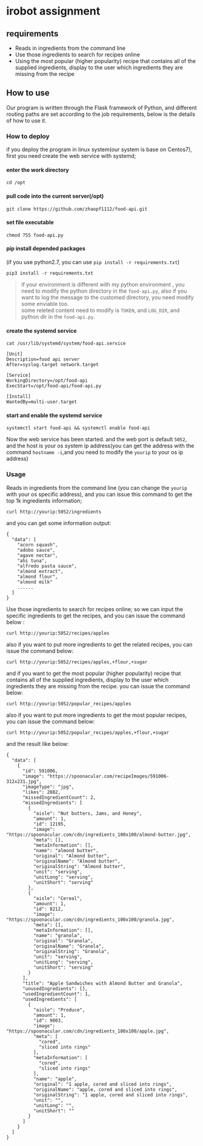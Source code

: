 # irobot assignment
## requirements
- Reads in ingredients from the command line 
- Use those ingredients to search for recipes online 
- Using the most popular (higher popularity) recipe that contains all of the supplied ingredients, display to the user which ingredients they are missing from the recipe

## How to use 
Our program is written through the Flask framework of Python, and different routing paths are set according to the job requirements, below is the details of how to use it.

### How to deploy
if you deploy the program in linux system(our system is base on Centos7), first you need create the web service with systemd;
#### enter the work directory
```
cd /opt
```
#### pull code into the current server(/opt)
```
git clone https://github.com/zhaopf1112/food-api.git
```
#### set file executable
```
chmod 755 food-api.py
```
#### pip install depended packages
(if you use python2.7, you can use `pip install -r requirements.txt`)
```
pip3 install -r requirements.txt
```

> if your environment is different with my python environment , you need to modify the python directory in the `food-api.py`, also if you want to log the message to the customed directory, you need modify some enviable too.\
> some releted content need to modify is `TOKEN`, and `LOG_DIR`, and python dir in the `food-api.py`.

#### create the systemd service
```
cat /usr/lib/systemd/system/food-api.service

[Unit]
Description=food api server
After=syslog.target network.target

[Service]
WorkingDirectory=/opt/food-api
ExecStart=/opt/food-api/food-api.py

[Install]
WantedBy=multi-user.target
```
#### start and enable the systemd service
```
systemctl start food-api && systemctl enable food-api
```
Now the web service has been started. and the web port is default `5052`, and the host is your os system ip address(you can get the address with the command `hostname -i`,and you need to modify the `yourip` to your os ip address)

### Usage

Reads in ingredients from the command line (you can change the `yourip` with your os specific address), and you can issue this command to get the top 1k ingredients information;
```
curl http://yourip:5052/ingredients
```
and you can get some information output:
```
{
  "data": [
    "acorn squash",
    "adobo sauce",
    "agave nectar",
    "ahi tuna",
    "alfredo pasta sauce",
    "almond extract",
    "almond flour",
    "almond milk"
    ......
  ]
}
```
Use those ingredients to search for recipes online; so we can input the specific ingredients to get the recipes, and you can issue the command below :
```
curl http://yourip:5052/recipes/apples
```
also if you want to put more ingredients to get the related recipes, you can issue the command below:
```
curl http://yourip:5052/recipes/apples,+flour,+sugar
```


and if you want to get the most popular (higher popularity) recipe that contains all of the supplied ingredients, display to the user which ingredients they are missing from the recipe.
you can issue the command below:
```
curl http://yourip:5052/popular_recipes/apples
```
also if you want to put more ingredients to get the most popular recipes, you can issue the command below:
```
curl http://yourip:5052/popular_recipes/apples,+flour,+sugar
```

and the result like below:
```
{
  "data": [
    {
      "id": 591006,
      "image": "https://spoonacular.com/recipeImages/591006-312x231.jpg",
      "imageType": "jpg",
      "likes": 2882,
      "missedIngredientCount": 2,
      "missedIngredients": [
        {
          "aisle": "Nut butters, Jams, and Honey",
          "amount": 1,
          "id": 12195,
          "image": "https://spoonacular.com/cdn/ingredients_100x100/almond-butter.jpg",
          "meta": [],
          "metaInformation": [],
          "name": "almond butter",
          "original": "Almond butter",
          "originalName": "Almond butter",
          "originalString": "Almond butter",
          "unit": "serving",
          "unitLong": "serving",
          "unitShort": "serving"
        },
        {
          "aisle": "Cereal",
          "amount": 1,
          "id": 8212,
          "image": "https://spoonacular.com/cdn/ingredients_100x100/granola.jpg",
          "meta": [],
          "metaInformation": [],
          "name": "granola",
          "original": "Granola",
          "originalName": "Granola",
          "originalString": "Granola",
          "unit": "serving",
          "unitLong": "serving",
          "unitShort": "serving"
        }
      ],
      "title": "Apple Sandwiches with Almond Butter and Granola",
      "unusedIngredients": [],
      "usedIngredientCount": 1,
      "usedIngredients": [
        {
          "aisle": "Produce",
          "amount": 1,
          "id": 9003,
          "image": "https://spoonacular.com/cdn/ingredients_100x100/apple.jpg",
          "meta": [
            "cored",
            "sliced into rings"
          ],
          "metaInformation": [
            "cored",
            "sliced into rings"
          ],
          "name": "apple",
          "original": "1 apple, cored and sliced into rings",
          "originalName": "apple, cored and sliced into rings",
          "originalString": "1 apple, cored and sliced into rings",
          "unit": "",
          "unitLong": "",
          "unitShort": ""
        }
      ]
    }
  ]
}
```
